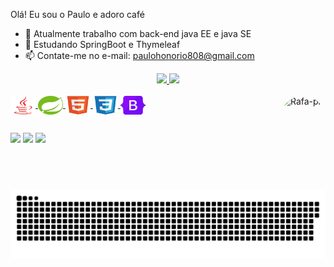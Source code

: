 Olá! Eu sou o Paulo e adoro café

- 🔭 Atualmente trabalho com back-end java EE e java SE
- 🌱 Estudando SpringBoot e Thymeleaf
- 📫 Contate-me no e-mail: paulohonorio808@gmail.com

<div align="center">
  <a href="https://github.com/TwistedCards">
  <img height="180em" src="https://github-readme-stats.vercel.app/api?username=TwistedCards&show_icons=true&theme=tokyonight&include_all_commits=true&count_private=true"/>
  <img height="140em" src="https://github-readme-stats.vercel.app/api/top-langs/?username=TwistedCards&layout=compact&langs_count=7&theme=tokyonight"/>
</div>
 <div style="display: inline_block"><br>
    <img align="center" alt="Rafa-Js" height="30" width="40" src="https://raw.githubusercontent.com/devicons/devicon/master/icons/java/java-plain.svg">
    <img align="center" alt="Rafa-React" height="30" width="40" src="https://raw.githubusercontent.com/devicons/devicon/master/icons/spring/spring-original.svg">
    <img align="center" alt="Rafa-HTML" height="30" width="40" src="https://raw.githubusercontent.com/devicons/devicon/master/icons/html5/html5-original.svg">
    <img align="center" alt="Rafa-CSS" height="30" width="40" src="https://raw.githubusercontent.com/devicons/devicon/master/icons/css3/css3-original.svg">
    <img align="center" alt="Rafa-CSS" height="30" width="40" src="https://raw.githubusercontent.com/devicons/devicon/master/icons/bootstrap/bootstrap-original.svg">
    <img align="right" alt="Rafa-pic" height="150" style="border-radius:50px;" src="https://media.discordapp.net/attachments/834206988678070326/893290894176948234/2.jpg">
</div>
    
  ##
 
<div> 
  <a href="https://www.instagram.com/falatupaulo" target="_blank"><img src="https://img.shields.io/badge/-Instagram-%23E4405F?style=for-the-badge&logo=instagram&logoColor=white" target="_blank"></a>
  <a href = "mailto:paulohonorio808@gmail.com"><img src="https://img.shields.io/badge/-Gmail-%23333?style=for-the-badge&logo=gmail&logoColor=white" target="_blank"></a>
  <a href="https://www.linkedin.com/in/paulo-honorio-478902197" target="_blank"><img src="https://img.shields.io/badge/-LinkedIn-%230077B5?style=for-the-badge&logo=linkedin&logoColor=white" target="_blank"></a> 
 
  ![Snake animation](https://github.com/TwistedCards/TwistedCards/blob/output/github-contribution-grid-snake.svg)
 
</div>
